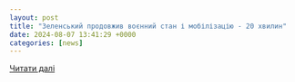 ```yaml
---
layout: post
title: "Зеленський продовжив воєнний стан і мобілізацію - 20 хвилин"
date: 2024-08-07 13:41:29 +0000
categories: [news]
---
```


[Читати далі](https://te.20minut.ua/Podii/zelenskiy-prodovzhiv-voenniy-stan-i-mobilizatsiyu-11936207.html)

